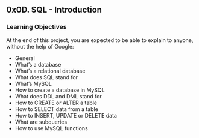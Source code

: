 ## 0x0D. SQL - Introduction

### Learning Objectives
At the end of this project, you are expected to be able to explain to anyone, without the help of Google:

* General
* What’s a database
* What’s a relational database
* What does SQL stand for
* What’s MySQL
* How to create a database in MySQL
* What does DDL and DML stand for
* How to CREATE or ALTER a table
* How to SELECT data from a table
* How to INSERT, UPDATE or DELETE data
* What are subqueries
* How to use MySQL functions
